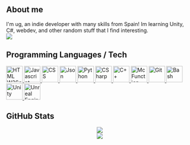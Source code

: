 ## About me
I'm ug, an indie developer with many skills from Spain! Im learning Unity, C#, webdev, and other random stuff that I find interesting.<br>
<img src="https://komarev.com/ghpvc/?username=xUnderGame">

## Programming Languages / Tech
<a href="https://www.w3.org/html">
<img alt="HTML W3Schools" width="44px" src="https://github.com/xUnderGame/xUnderGame/blob/main/images/html5.svg"/>
</a>
<a href="https://developer.mozilla.org/docs/Web/JavaScript">
<img alt="Javascript" width="44px" src="https://github.com/xUnderGame/xUnderGame/blob/main/images/javascript.svg"/>
</a>
<a href="https://www.w3schools.com/css">
<img alt="CSS" width="44px" src="https://github.com/xUnderGame/xUnderGame/blob/main/images/css.svg"/>
</a>
<a href="https://www.json.org/json-es.html">
<img alt="Json" width="44px" src="https://github.com/xUnderGame/xUnderGame/blob/main/images/json.svg"/>
</a>
<a href="https://www.python.org">
<img alt="Python" width="44px" src="https://github.com/xUnderGame/xUnderGame/blob/main/images/python.svg"/>
</a>
<a href="https://learn.microsoft.com/es-es/dotnet/csharp">
<img alt="CSharp" width="44px" src="https://github.com/xUnderGame/xUnderGame/blob/main/images/csharp.png"/>
</a>
<a href="https://wikipedia.org/wiki/C%2B%2B">
<img alt="C++" width="44px" src="https://github.com/xUnderGame/xUnderGame/blob/main/images/cpp.svg"/>
</a>
<a href="https://minecraft.fandom.com/wiki/Function_(Java_Edition)">
<img alt="McFunction" width="44px" src="https://github.com/xUnderGame/xUnderGame/blob/main/images/mcfunction.png"/>
</a>
<a href="https://git-scm.com">
<img alt="Git" width="44px" src="https://github.com/xUnderGame/xUnderGame/blob/main/images/git.svg"/>
</a>
<a href="https://en.wikipedia.org/wiki/Bash_(Unix_shell)">
<img alt="Bash" width="44px" src="https://github.com/xUnderGame/xUnderGame/blob/main/images/bash.png"/>
</a>
<a href="https://unity.com">
<img alt="Unity" width="44px" src="https://github.com/xUnderGame/xUnderGame/blob/main/images/unity.png"/>
</a>
<a href="https://www.unrealengine.com">
<img alt="Unreal Engine" width="44px" src="https://github.com/xUnderGame/xUnderGame/blob/main/images/unreal.svg"/>
</a><br>

## GitHub Stats
<div align=center href="https://github.com/anuraghazra/github-readme-stats">
    <img src="https://github-readme-stats.vercel.app/api?username=xUnderGame&title_color=DA7885&text_color=E1B2A2&show_icons=true&icon_color=BB8470&bg_color=170F0C&hide_border=true&locale=en"><br>
    <img src="https://github-readme-stats.vercel.app/api/top-langs?username=xUnderGame&theme=gruvbox&show_icons=true&hide_border=true&locale=en&layout=compact">
</div>
